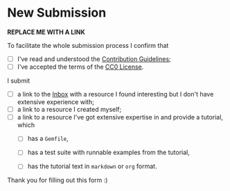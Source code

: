 # New Submission

**REPLACE ME WITH A LINK**

To facilitate the whole submission process I confirm that

- [ ] I've read and understood the [Contribution Guidelines](../CONTRIBUTING.md);
- [ ] I've accepted the terms of the [CC0 License](../LICENSE).

I submit

- [ ] a link to the [Inbox](../inbox.md) with a resource I found interesting
  but I don't have extensive experience with;
- [ ] a link to a resource I created myself;
- [ ] a link to a resource I've got extensive expertise in and provide
  a tutorial, which
  - [ ] has a `Gemfile`,
  - [ ] has a test suite with runnable examples from the tutorial,
  - [ ] has the tutorial text in `markdown` or `org` format.


Thank you for filling out this form :)
